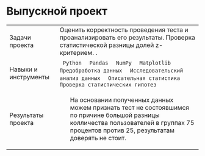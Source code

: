 # Выпускной проект 
<table>
    <tr>
        <td>Задачи проекта</td>
        <td>Оценить корректность проведения теста и проанализировать его результаты. Проверка статистической разницы долей z-критерием.
.</td>
    </tr>
    <tr>
        <td>Навыки и инструменты</td>
        <td> 
          <code> Python </code>
          <code> Pandas </code>
          <code> NumPy </code>
          <code> Matplotlib </code>
          <code> Предобработка данных </code>
          <code> Исследовательский анализ данных </code>
          <code> Описательная статистика </code>
          <code> Проверка статистических гипотез </code>
        </td>
    </tr>
    <tr>
        <td>Результаты проекта</td>
        <td> 
          <ul>
           На основании полученных данных можем признать тест не состоявшимся по причине большой разницы колличества пользователей в группах 75 процентов против 25, результатам доверять не стоит. </li>
          </ul>
        </td>
    </tr>
</table>
